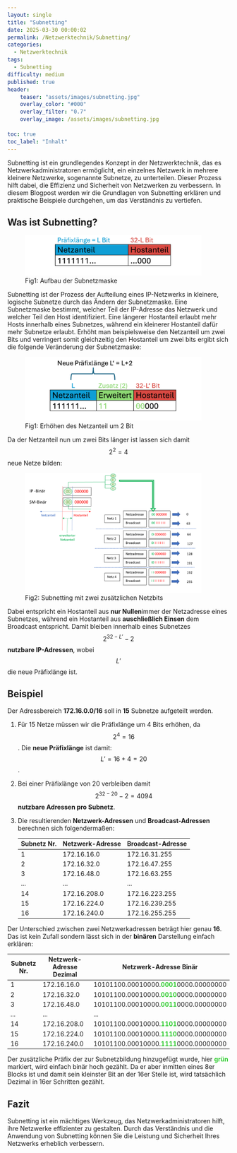 ```yaml
---
layout: single
title: "Subnetting"
date: 2025-03-30 00:00:02
permalink: /Netzwerktechnik/Subnetting/
categories:
  - Netzwerktechnik
tags:
  - Subnetting
difficulty: medium
published: true
header:
    teaser: "assets/images/subnetting.jpg"
    overlay_color: "#000"
    overlay_filter: "0.7"
    overlay_image: /assets/images/subnetting.jpg

toc: true
toc_label: "Inhalt"
---
```


<script id="MathJax-script" async
          src="https://cdn.jsdelivr.net/npm/mathjax@3/es5/tex-mml-chtml.js">
</script>
  
Subnetting ist ein grundlegendes Konzept in der Netzwerktechnik, das es Netzwerkadministratoren ermöglicht, ein einzelnes Netzwerk in mehrere kleinere Netzwerke, sogenannte Subnetze, zu unterteilen. Dieser Prozess hilft dabei, die Effizienz und Sicherheit von Netzwerken zu verbessern. In diesem Blogpost werden wir die Grundlagen von Subnetting erklären und praktische Beispiele durchgehen, um das Verständnis zu vertiefen.

## Was ist Subnetting?

<style>
  .center {
  display: block;
  margin-left: auto;
  margin-right: auto;
  width: 50%;
}
</style>
<figure>
    <img src="/assets/images/IP_address.png" width="400"/>
    <figcaption>Fig1: Aufbau der Subnetzmaske</figcaption>
</figure>

Subnetting ist der Prozess der Aufteilung eines IP-Netzwerks in kleinere, logische Subnetze durch das Ändern der Subnetzmaske. Eine Subnetzmaske bestimmt, welcher Teil der IP-Adresse das Netzwerk und welcher Teil den Host identifiziert. Eine längerer Hostanteil erlaubt mehr Hosts innerhalb eines Subnetzes, während ein kleinerer Hostanteil dafür mehr Subnetze erlaubt. Erhöht man beispielsweise den Netzanteil um zwei Bits und verringert somit gleichzeitig den Hostanteil um zwei bits ergibt sich die folgende Veränderung der Subnetzmaske:

<figure>
    <img src="/assets/images/IP_address_2.png" width="400"/>
    <figcaption>Fig1: Erhöhen des Netzanteil um 2 Bit</figcaption>
</figure>

Da der Netzanteil nun um zwei Bits länger ist lassen sich damit $$ 2^2 = 4 $$ neue Netze bilden:

<figure>
    <img src="/assets/images/Subnetting.png" width="400"/>
    <figcaption>Fig2: Subnetting mit zwei zusätzlichen Netzbits</figcaption>
</figure>

Dabei entspricht ein Hostanteil aus **nur Nullen**immer der Netzadresse eines Subnetzes, während ein Hostanteil aus **auschließlich Einsen** dem Broadcast entspricht. Damit bleiben innerhalb eines Subnetzes $$ 2^{32-L'}-2 $$ **nutzbare IP-Adressen**, wobei $$L'$$ die neue Präfixlänge ist.

## Beispiel

Der Adressbereich **172.16.0.0/16** soll in **15** Subnetze aufgeteilt werden. 
1. Für 15 Netze müssen wir die Präfixlänge um 4 Bits erhöhen, da $$ 2^4 = 16 $$.
  Die **neue Präfixlänge** ist damit: $$L'= 16+4 = 20$$.
1. Bei einer Präfixlänge von 20 verbleiben damit $$ 2^{32-20} - 2 = 4094$$ **nutzbare Adressen pro Subnetz**.
2. Die resultierenden **Netzwerk-Adressen** und **Broadcast-Adressen** berechnen sich folgendermaßen:

    | Subnetz Nr. | Netzwerk-Adresse | Broadcast-Adresse |
    | ----------- | ---------------- | ----------------- |
    | 1           | 172.16.16.0      | 172.16.31.255     |
    | 2           | 172.16.32.0      | 172.16.47.255     |
    | 3           | 172.16.48.0      | 172.16.63.255     |
    | ...         | ...              | ...               |
    | 14          | 172.16.208.0     | 172.16.223.255    |
    | 15          | 172.16.224.0     | 172.16.239.255    |
    | 16          | 172.16.240.0     | 172.16.255.255    |

Der Unterschied zwischen zwei Netzwerkadressen beträgt hier genau **16**. Das ist kein Zufall sondern lässt sich in der **binären** Darstellung einfach erklären:


| Subnetz Nr. | Netzwerk-Adresse Dezimal | Netzwerk-Adresse Binär                  |
| ----------- | ------------------------ | --------------------------------------- |
| 1           | 172.16.16.0              | 10101100.00010000.<span style="color:limegreen">**0001**</span>0000.00000000 |
| 2           | 172.16.32.0              | 10101100.00010000.<span style="color:limegreen">**0010**</span>0000.00000000 |
| 3           | 172.16.48.0              | 10101100.00010000.<span style="color:limegreen">**0011**</span>0000.00000000 |
| ...         | ...                      | ...                                     |
| 14          | 172.16.208.0             | 10101100.00010000.<span style="color:limegreen">**1101**</span>0000.00000000 |
| 15          | 172.16.224.0             | 10101100.00010000.<span style="color:limegreen">**1110**</span>0000.00000000 |
| 16          | 172.16.240.0             | 10101100.00010000.<span style="color:limegreen">**1111**</span>0000.00000000 |

Der zusätzliche Präfix der zur Subnetzbildung hinzugefügt wurde, hier <span style="color:limegreen">**grün**</span> markiert, wird einfach binär hoch gezählt. Da er aber inmitten eines 8er Blocks ist und damit sein kleinster Bit an der 16er Stelle ist, wird tatsächlich Dezimal in 16er Schritten gezählt.

## Fazit

Subnetting ist ein mächtiges Werkzeug, das Netzwerkadministratoren hilft, ihre Netzwerke effizienter zu gestalten. Durch das Verständnis und die Anwendung von Subnetting können Sie die Leistung und Sicherheit Ihres Netzwerks erheblich verbessern.